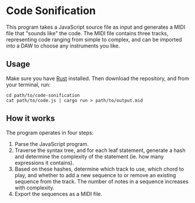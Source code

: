 # Code Sonification

This program takes a JavaScript source file as input and generates a MIDI file that "sounds like" the code. The MIDI file contains three tracks, representing code ranging from simple to complex, and can be imported into a DAW to choose any instruments you like.

## Usage

Make sure you have [Rust](https://www.rust-lang.org) installed. Then download the repository, and from your terminal, run:

```shell
cd path/to/code-sonification
cat path/to/code.js | cargo run > path/to/output.mid
```

## How it works

The program operates in four steps:

1.  Parse the JavaScript program.
2.  Traverse the syntax tree, and for each leaf statement, generate a hash and determine the complexity of the statement (ie. how many expressions it contains).
3.  Based on these hashes, determine which track to use, which chord to play, and whether to add a new sequence to or remove an existing sequence from the track. The number of notes in a sequence increases with complexity.
4.  Export the sequences as a MIDI file.
